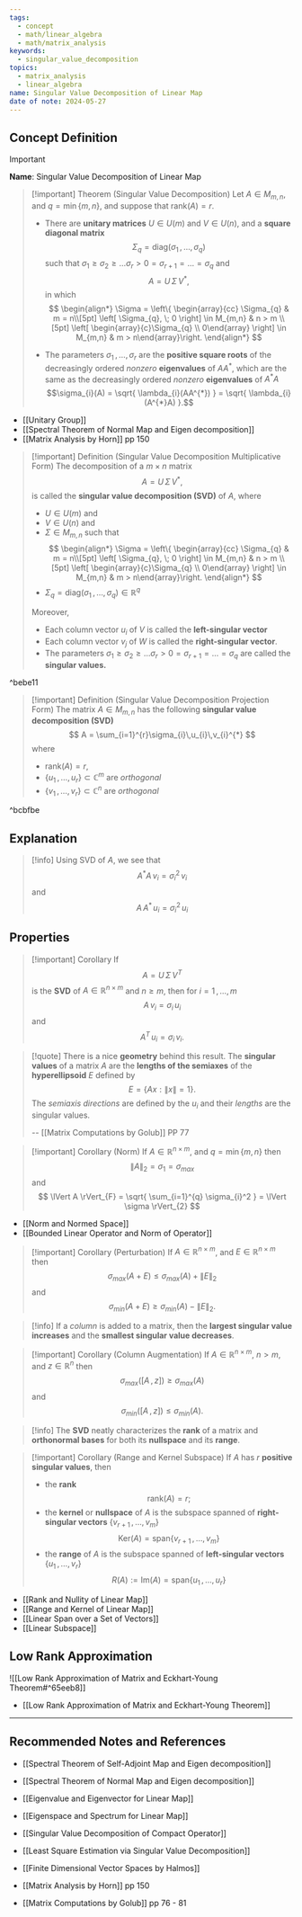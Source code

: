 ```yaml
---
tags:
  - concept
  - math/linear_algebra
  - math/matrix_analysis
keywords:
  - singular_value_decomposition
topics:
  - matrix_analysis
  - linear_algebra
name: Singular Value Decomposition of Linear Map
date of note: 2024-05-27
---
```


## Concept Definition

>[!important]
>**Name**: Singular Value Decomposition of Linear Map

>[!important] Theorem (Singular Value Decomposition)
>Let $A \in M_{m,n}$, and $q= \min\left\{ m, n \right\}$, and suppose that $\text{rank}(A) = r.$
>- There are **unitary matrices** $U \in U(m)$ and $V\in U(n)$, and a **square diagonal matrix** $$\Sigma_{q} = \text{diag}(\sigma_{1} \,{,}\ldots{,}\,\sigma_{q})$$ such that $\sigma_{1} \ge \sigma_{2} \ge \ldots \sigma_{r} >0 = \sigma_{r+1} =  \ldots = \sigma_{q}$ and $$A = U \,\Sigma\,V^{*},$$ in which 
>  $$
>  \begin{align*}
>  \Sigma = \left\{ \begin{array}{cc} \Sigma_{q} & m = n\\[5pt] \left[ \Sigma_{q}, \; 0 \right] \in M_{m,n} & n > m \\[5pt] \left[ \begin{array}{c}\Sigma_{q} \\ 0\end{array} \right] \in M_{m,n} & m > n\end{array}\right.
>  \end{align*}
> $$
>
>- The parameters $\sigma_{1} \,{,}\ldots{,}\,\sigma_{r}$ are the **positive square roots** of the decreasingly ordered *nonzero* **eigenvalues** of $AA^{*}$, which are the same as the decreasingly ordered *nonzero* **eigenvalues** of $A^{*}A$ $$\sigma_{i}(A) = \sqrt{ \lambda_{i}(AA^{*}) } = \sqrt{ \lambda_{i}(A^{*}A) }.$$

- [[Unitary Group]]
- [[Spectral Theorem of Normal Map and Eigen decomposition]]
- [[Matrix Analysis by Horn]] pp 150

>[!important] Definition (Singular Value Decomposition Multiplicative Form)
>The decomposition of a $m\times n$ matrix $$A = U \,\Sigma\,V^{*},$$ is called the **singular value decomposition (SVD)** of $A$, where 
>- $U\in U(m)$ and 
>- $V\in U(n)$ and
>- $\Sigma\in M_{m,n}$ such that 
>$$
>  \begin{align*}
>  \Sigma = \left\{ \begin{array}{cc} \Sigma_{q} & m = n\\[5pt] \left[ \Sigma_{q}, \; 0 \right] \in M_{m,n} & n > m \\[5pt] \left[ \begin{array}{c}\Sigma_{q} \\ 0\end{array} \right] \in M_{m,n} & m > n\end{array}\right.
>  \end{align*}
>$$
>- $\Sigma_{q} = \text{diag}(\sigma_{1} \,{,}\ldots{,}\,\sigma_{q}) \in \mathbb{R}^{q}$
>
>
>Moreover, 
>- Each column vector $u_{i}$ of $V$ is called the **left-singular vector**
>- Each column vector $v_{j}$ of $W$ is called the **right-singular vector**.
>- The parameters $\sigma_{1} \ge \sigma_{2} \ge \ldots \sigma_{r} >0 = \sigma_{r+1} =  \ldots = \sigma_{q}$  are called the **singular values.**

^bebe11

>[!important] Definition (Singular Value Decomposition Projection Form)
>The matrix $A\in M_{m,n}$ has the following **singular value decomposition (SVD)**
>$$
>A = \sum_{i=1}^{r}\sigma_{i}\,u_{i}\,v_{i}^{*}
>$$ 
>where 
>- $\text{rank}(A) = r$,  
>- $\left\{ u_{1} \,{,}\ldots{,}\, u_{r} \right\} \subset \mathbb{C}^{m}$ are *orthogonal*
>-  $\left\{ v_{1} \,{,}\ldots{,}\, v_{r} \right\} \subset \mathbb{C}^{n}$ are *orthogonal*

^bcbfbe

## Explanation

>[!info]
>Using SVD of $A$, we see that
>$$
>A^{*}A\,v_{i} = \sigma_{i}^2\, v_{i}
>$$
>and
>$$
>A\,A^{*}\,u_{i} = \sigma_{i}^2\, u_{i}
>$$

## Properties

>[!important] Corollary
>If $$A = U\,\Sigma\,V^{T}$$ is the **SVD** of $A\in \mathbb{R}^{n\times m}$ and $n \ge m$, then for $i=1 \,{,}\ldots{,}\,m$
>$$
>A\,v_{i} = \sigma_{i}\,u_{i}
>$$
>and
>$$
>A^{T}\,u_{i} = \sigma_{i}\,v_{i}.
>$$

>[!quote]
>There is a nice **geometry** behind this result. The **singular values** of a matrix $A$ are the **lengths of the semiaxes** of the **hyperellipsoid** $E$ defined by $$E = \{ Ax: \lVert x \rVert = 1 \}.$$ The *semiaxis directions* are defined by the $u_{i}$ and their *lengths* are the singular values.
>
>-- [[Matrix Computations by Golub]] PP 77

>[!important] Corollary (Norm)
>If $A\in \mathbb{R}^{n\times m}$,  and $q= \min\left\{ m, n \right\}$  then 
>$$
>\lVert A \rVert_{2} = \sigma_{1} = \sigma_{max} 
>$$
>and
>$$
>\lVert A \rVert_{F} = \sqrt{ \sum_{i=1}^{q} \sigma_{i}^2 } = \lVert \sigma \rVert_{2} 
>$$

- [[Norm and Normed Space]]
- [[Bounded Linear Operator and Norm of Operator]]

>[!important] Corollary (Perturbation)
>If $A\in \mathbb{R}^{n\times m}$,  and $E\in \mathbb{R}^{n\times m}$  then 
>$$
>\sigma_{max}\left( A + E \right) \le \sigma_{max}\left( A \right) + \lVert E \rVert_{2} 
>$$
>and
>$$
>\sigma_{min}\left( A + E \right) \ge \sigma_{min}\left( A \right) - \lVert E \rVert_{2}. 
>$$

>[!info]
>If a *column* is added to a matrix, then the **largest singular value increases** and the **smallest singular value decreases**.

>[!important] Corollary (Column Augmentation)
>If $A\in \mathbb{R}^{n\times m}$,  $n > m$, and $z \in \mathbb{R}^{n}$  then 
>$$
>\sigma_{max}\left( \left[ A\,,\, z \right]   \right) \ge \sigma_{max}\left( A \right)
>$$
>and
>$$
>\sigma_{min}\left(  \left[ A\,,\, z \right]   \right) \le \sigma_{min}\left( A \right). 
>$$

>[!info]
>The **SVD** neatly characterizes the **rank** of a matrix and **orthonormal bases** for both its **nullspace** and its **range**.

>[!important] Corollary (Range and Kernel Subspace)
>If $A$ has $r$ **positive singular values**, then
>- the **rank** $$\text{rank}(A) = r;$$
>- the **kernel** or **nullspace** of $A$ is the subspace spanned of **right-singular vectors** $\left\{ v_{r+1} \,{,}\ldots{,}\, v_{m} \right\}$  $$\text{Ker}(A) = \text{span}\left\{ v_{r+1} \,{,}\ldots{,}\, v_{m} \right\}$$
>- the **range** of $A$ is the subspace  spanned of **left-singular vectors** $\left\{ u_{1} \,{,}\ldots{,}\, v_{r} \right\}$ $$R(A) := \text{Im}(A) = \text{span}\left\{ u_{1} \,{,}\ldots{,}\, u_{r} \right\}$$


- [[Rank and Nullity of Linear Map]]
- [[Range and Kernel of Linear Map]]
- [[Linear Span over a Set of Vectors]]
- [[Linear Subspace]]

## Low Rank Approximation

![[Low Rank Approximation of Matrix and Eckhart-Young Theorem#^65eeb8]]

- [[Low Rank Approximation of Matrix and Eckhart-Young Theorem]]





-----------
##  Recommended Notes and References


- [[Spectral Theorem of Self-Adjoint Map and Eigen decomposition]]
- [[Spectral Theorem of Normal Map and Eigen decomposition]]
- [[Eigenvalue and Eigenvector for Linear Map]]
- [[Eigenspace and Spectrum for Linear Map]]

- [[Singular Value Decomposition of Compact Operator]]

- [[Least Square Estimation via Singular Value Decomposition]]

- [[Finite Dimensional Vector Spaces by Halmos]]
- [[Matrix Analysis by Horn]] pp 150
- [[Matrix Computations by Golub]] pp 76 - 81